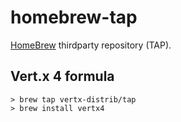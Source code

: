 # homebrew-tap

[HomeBrew](http://brew.sh/) thirdparty repository (TAP).

## Vert.x 4 formula

```
> brew tap vertx-distrib/tap
> brew install vertx4
```
